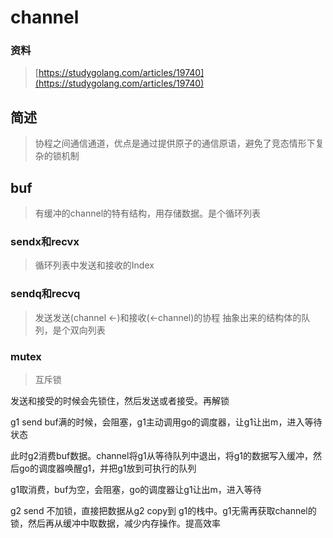 # channel

### 资料

> [https://studygolang.com/articles/19740](https://studygolang.com/articles/19740)

## 简述

> 协程之间通信通道，优点是通过提供原子的通信原语，避免了竞态情形下复杂的锁机制

## buf

> 有缓冲的channel的特有结构，用存储数据。是个循环列表

### sendx和recvx

> 循环列表中发送和接收的Index

### sendq和recvq

> 发送发送\(channel &lt;-\)和接收\(&lt;-channel\)的协程 抽象出来的结构体的队列，是个双向列表

### mutex

> 互斥锁

发送和接受的时候会先锁住，然后发送或者接受。再解锁

g1  send buf满的时候，会阻塞，g1主动调用go的调度器，让g1让出m，进入等待状态

此时g2消费buf数据。channel将g1从等待队列中退出，将g1的数据写入缓冲，然后go的调度器唤醒g1，并把g1放到可执行的队列

g1取消费，buf为空，会阻塞，go的调度器让g1让出m，进入等待

g2 send  不加锁，直接把数据从g2  copy到 g1的栈中。g1无需再获取channel的锁，然后再从缓冲中取数据，减少内存操作。提高效率

